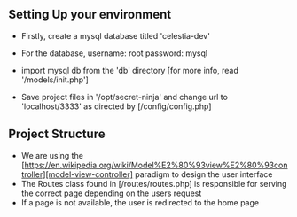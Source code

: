 ## Setting Up your environment
- Firstly, create a mysql database titled  'celestia-dev'
- For the database,
		username: root
		password: mysql
- import mysql db from the 'db' directory
	[for more info, read '/models/init.php']

- Save project files in '/opt/secret-ninja' and change url to 'localhost/3333' as directed
	by [/config/config.php]


## Project Structure
- We are using the [https://en.wikipedia.org/wiki/Model%E2%80%93view%E2%80%93controller][model-view-controller] 
		paradigm to design the user interface
- The Routes class found in [/routes/routes.php] is responsible for serving the correct page
	depending on the users request
- If a page is not available, the user is redirected to the home page
